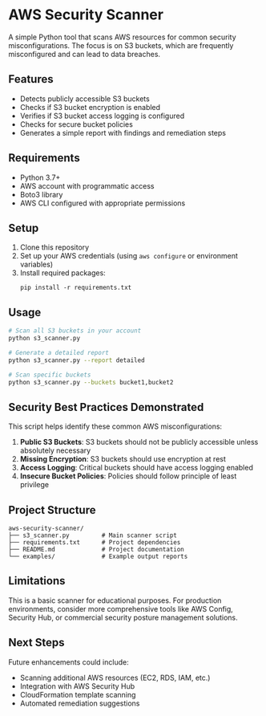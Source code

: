 # AWS Security Scanner

A simple Python tool that scans AWS resources for common security misconfigurations. The focus is on S3 buckets, which are frequently misconfigured and can lead to data breaches.

## Features

- Detects publicly accessible S3 buckets
- Checks if S3 bucket encryption is enabled
- Verifies if S3 bucket access logging is configured
- Checks for secure bucket policies
- Generates a simple report with findings and remediation steps

## Requirements

- Python 3.7+
- AWS account with programmatic access
- Boto3 library
- AWS CLI configured with appropriate permissions

## Setup

1. Clone this repository
2. Set up your AWS credentials (using `aws configure` or environment variables)
3. Install required packages:
   ```
   pip install -r requirements.txt
   ```

## Usage

```bash
# Scan all S3 buckets in your account
python s3_scanner.py

# Generate a detailed report
python s3_scanner.py --report detailed

# Scan specific buckets
python s3_scanner.py --buckets bucket1,bucket2
```

## Security Best Practices Demonstrated

This script helps identify these common AWS misconfigurations:

1. **Public S3 Buckets**: S3 buckets should not be publicly accessible unless absolutely necessary
2. **Missing Encryption**: S3 buckets should use encryption at rest
3. **Access Logging**: Critical buckets should have access logging enabled
4. **Insecure Bucket Policies**: Policies should follow principle of least privilege

## Project Structure

```
aws-security-scanner/
├── s3_scanner.py         # Main scanner script
├── requirements.txt      # Project dependencies
├── README.md             # Project documentation
└── examples/             # Example output reports
```

## Limitations

This is a basic scanner for educational purposes. For production environments, consider more comprehensive tools like AWS Config, Security Hub, or commercial security posture management solutions.

## Next Steps

Future enhancements could include:
- Scanning additional AWS resources (EC2, RDS, IAM, etc.)
- Integration with AWS Security Hub
- CloudFormation template scanning
- Automated remediation suggestions
